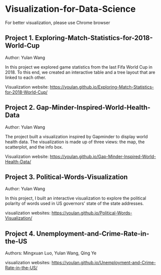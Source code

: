 # Visualization-for-Data-Science
For better visualization, please use Chrome browser

## Project 1. Exploring-Match-Statistics-for-2018-World-Cup
Author: Yulan Wang

In this project we explored game statistics from the last Fifa World Cup in 2018. To this end, we created an interactive table and a tree layout that are linked to each other.  

Visualization website: https://youlan.github.io/Exploring-Match-Statistics-for-2018-World-Cup/

## Project 2. Gap-Minder-Inspired-World-Health-Data
Author: Yulan Wang

The project built a visualization inspired by Gapminder to display world health data. The visualization is made up of three views: the map, the scatterplot, and the info box.  

Visualization website: https://youlan.github.io/Gap-Minder-Inspired-World-Health-Data/

## Project 3. Political-Words-Visualization
Author: Yulan Wang

In this project, I built an interactive visualization to explore the political polarity of words used in US governors' state of the state addresses.  

visualization websites: https://youlan.github.io/Political-Words-Visualization/

## Project 4. Unemployment-and-Crime-Rate-in-the-US
Authors: Mingxuan Luo, Yulan Wang, Qing Ye   

visualization websites: https://youlan.github.io/Unemployment-and-Crime-Rate-in-the-US/
